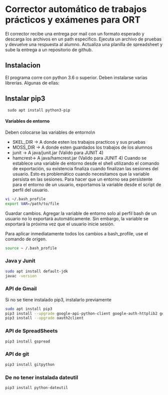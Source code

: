# Corrector automático de trabajos prácticos y exámenes para ORT
El corrector recibe una entrega por mail con un formato esperado y descarga los archivos en un path especifico. Ejecuta un archivo de pruebas y devuelve una respuesta al alumno. Actualiza una planilla de spreadsheet y sube la entrega a un repositorio de github.


## Instalacion
El programa corre con python 3.6 o superior.
Deben instalarse varias librerías. Algunas de ellas:

## Instalar pip3
``` sudo apt install python3-pip```


#### Variables de entorno
Deben colocarse las variables de entorno\n
* SKEL_DIR -> A donde esten los trabajos practicos y sus pruebas 
* MOSS_DIR -> A donde esten guardados los trabajos de los alumnos
* junit -> A java/junit.jar (Valido para JUNIT 4) 
* hamcrest-> A java/hamcrest.jar (Valido para JUNIT 4)
Cuando se establece una variable de entorno desde el shell utilizando el comando de exportación, su existencia finaliza cuando finalizan las sesiones del usuario. Esto es problemático cuando necesitamos que la variable persista en las sesiones. Para hacer que un entorno sea persistente para el entorno de un usuario, exportamos la variable desde el script de perfil del usuario.

```bash
vi ~/.bash_profile
export VAR=/path/to/file
```
Guardar cambios.
Agregar la variable de entorno solo al perfil bash de un usuario no lo exportará automáticamente. Sin embargo, la variable se exportará la próxima vez que el usuario inicie sesión.

Para aplicar inmediatamente todos los cambios a bash_profile, use el comando de origen.
```bash
source ~ /.bash_profile
```

### Java y Junit
```bash
sudo apt install default-jdk 
javac -version
```

### API de Gmail
Si no se tiene instalado pip3, instalarlo previamente 
```bash
sudo apt install pip3
pip3 install --upgrade google-api-python-client google-auth-httplib2 google-auth-oauthlib
pip3 install --upgrade oauth2client 
```

### API de SpreadSheets
```bash
pip3 install gspread
```


### API de git
```bash
pip3 install gitpython
```
### De no tener instalada dateutil
```bash
pip3 install python-dateutil
```

